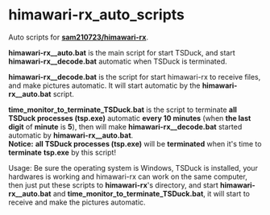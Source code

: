 # himawari-rx_auto_scripts
Auto scripts for [**sam210723/himawari-rx**](https://github.com/sam210723/himawari-rx).

**himawari-rx__auto.bat** is the main script for start TSDuck, and start **himawari-rx__decode.bat** automatic when TSDuck is terminated.

**himawari-rx__decode.bat** is the script for start himawari-rx to receive files, and make pictures automatic. It will start automatic by the **himawari-rx__auto.bat** script.

**time_monitor_to_terminate_TSDuck.bat** is the script to terminate **all TSDuck processes (tsp.exe)** automatic **every 10 minutes** (when **the last digit** of **minute** is **5**), then will make **himawari-rx__decode.bat** started automatic by **himawari-rx__auto.bat**. <br>
**Notice:** **all TSDuck processes (tsp.exe)** will be **terminated** when it's time to **terminate** **tsp.exe** by this script!


Usage: Be sure the operating system is Windows, TSDuck is installed, your hardwares is working and himawari-rx can work on the same computer, then just put these scripts to **himawari-rx**'s directory, and start **himawari-rx__auto.bat** and **time_monitor_to_terminate_TSDuck.bat**, it will start to receive and make the pictures automatic.

